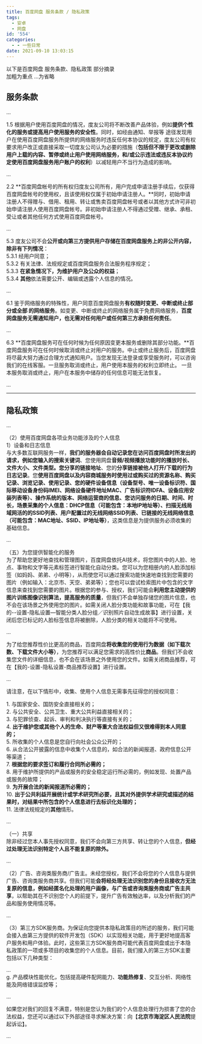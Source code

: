 ```yaml
---
title: 百度网盘 服务条款 / 隐私政策
tags:
  - 安卓
  - 网盘
id: '554'
categories:
  - - 一些日常
date: 2021-09-10 13:03:15
---
```


以下是百度网盘 服务条款、隐私政策 部分摘录  
加粗为重点 ...为省略

## 服务条款

...

1.5 根据用户使用百度网盘的情况，度友公司将不断改善产品体验，例如**提供个性化的服务或提高用户使用服务的安全性**。同时，如经由通知、举报等 途径发现用户在使用百度网盘服务所提供的网络服务时违反任何本协议的规定，度友公司有权要求用户改正或直接采取一切度友公司认为必要的措施（**包括但不限于更改或删除用户上载的内容、暂停或终止用户使用网络服务，和/或公示违法或违反本协议约定使用百度网盘服务用户账户的权利**）以减轻用户不当行为造成的影响。

...

2.2 **百度网盘帐号的所有权归度友公司所有，用户完成申请注册手续后，仅获得百度网盘帐号的使用权，且该使用权仅属于初始申请注册人。**同时，初始申请注册人不得赠与、借用、租用、转让或售卖百度网盘帐号或者以其他方式许可非初始申请注册人使用百度网盘帐号。非初始申请注册人不得通过受赠、继承、承租、受让或者其他任何方式使用百度网盘帐号。

...

5.3 度友公司不会**公开或向第三方提供用户存储在百度网盘服务上的非公开内容，除非有下列情况**：  
5.3.1 经用户同意；  
5.3.2 有关法律、法规规定或百度网盘服务合法服务程序规定；  
5.3.3 **在紧急情况下，为维护用户及公众的权益**；  
5.3.4 **其他**依法需要公开、编辑或透露个人信息的情况。

...

6.1 鉴于网络服务的特殊性，用户同意百度网盘服务**有权随时变更、中断或终止部分或全部 的网络服务**。如变更、中断或终止的网络服务属于免费网络服务，**百度网盘服务无需通知用户，也无需对任何用户或任何第三方承担任何责任**。

...

6.3 **百度网盘服务可在任何时候为任何原因变更本服务或删除其部分功能。**百度网盘服务可在任何时候取消或终止对用户的服务。中止或终止服务后，百度网盘将尽最大努力通过合理方式通知用户。当您发现无法登录或享受服务时，可以咨询我们的在线客服。一旦服务取消或终止，用户使用本服务的权利立即终止。 一旦本服务取消或终止，用户在本服务中储存的任何信息可能无法恢复。

...

* * *

## 隐私政策

...

（2）使用百度网盘各项业务功能涉及的个人信息  
1）设备和日志信息  
与大多数互联网服务一样，**我们的服务器会自动记录您在访问百度网盘时所发出的请求，**例如您输入的**搜索关键词**、您使用网盘**音频/视频播放功能时的播放时长、文件大小、文件类型。**您**分享的链接地址**、您的**分享链接被他人打开/下载的行为日志记录**。您**使用百度网盘以及内容商城服务时使用过或购买过的资源名称、购买记录、浏览记录、使用记录、您的硬件设备信息（设备型号、唯一设备标识符、国际移动设备身份码IMEI、网络设备硬件地址MAC、广告标识符IDFA、设备应用安装列表等）、操作系统的版本、网络运营商的信息、您访问服务的日期、时间、时长，场景采集的个人信息：DHCP信息（可能包含：本地IP地址等）、扫描无线局域网活的的SSID列表、用户配置过的无线网络SSID列表、已链接的无线网络信息（可能包含：MAC地址、SSID、IP地址等）**，这类信息是为提供服务必须收集的基础信息。

...

（五）为您提供智能化的服务  
为了帮助您更好地查找和管理图片，百度网盘依托AI技术，将您图片中的人脸、地点、事物和文字等元素标签进行智能化自动分类。您可以为您相册内的人脸添加标签（如妈妈、弟弟、小明等），从而使您可以通过搜索功能快速地查找到您需要的图片（例如输入：北京市、天空、弟弟等）；您也可以尝试检索图片中包含的文字信息来查找到您需要的图片。根据您的参与、授权，我们可能会**利用您主动提供的图片训练图像识别算法，提高服务的质量**，但我们不会单独存储您的图片信息，也不会在该场景之外使用您的图片。如需关闭人脸分类功能和故事功能，可在【我的--设置-隐私设置—智能分类人脸分组／识别照片自动生成故事】进行设置，关闭后您已标记的人脸标签信息将被删除，人脸分类的相关功能将不可使用。

...

为了给您推荐性价比更高的商品，百度网盘**将收集您的使用行为数据（如下载次数、下载文件大小等）**，为您推荐可以满足您需求的高性价比**商品**。但我们不会收集您文件的详细信息，也不会在该场景之外使用您的文件。如需关闭商品推荐，可在【我的-设置-隐私设置-商品推荐设置】进行设置。

...

请注意，在以下情形中，收集、使用个人信息无需事先征得您的授权同意：

1\. 与国家安全、国防安全直接相关的；  
2\. 与公共安全、公共卫生、重大公共利益直接相关的；  
3\. 与犯罪侦查、起诉、审判和判决执行等直接有关的；  
4\. **出于维护您或其他个人的生命、财产等重大合法权益但又很难得到本人同意的；**  
5\. 所收集的个人信息是您自行向社会公众公开的；  
6\. 从合法公开披露的信息中收集个人信息的，如合法的新闻报道、政府信息公开等渠道；  
7\. **根据您的要求签订和履行合同所必需的；**  
8\. 用于维护所提供的产品或服务的安全稳定运行所必需的，例如发现、处置产品或服务的故障；  
9\. **为开展合法的新闻报道所必需的；**  
10\. **出于公共利益开展统计或学术研究所必要，且其对外提供学术研究或描述的结果时，对结果中所包含的个人信息进行去标识化处理的；**  
11\. 法律法规规定的**其他**情形。

...

（一）共享  
除非经过您本人事先授权同意，我们不会向第三方共享、转让您的个人信息，**但经过处理无法识别特定个人且不能复原的除外。**

...

（2）广告、咨询类服务商/广告主。未经您授权，我们不会将您的个人信息与提供广告、咨询类服务商共享。但我们可能**会将经处理无法识别您的身份且接收方无法复原的信息，例如经匿名化处理的用户画像，与广告或咨询类服务商或广告主共享**，以帮助其在不识别您个人的前提下，提升广告有效触达率，以及分析我们的产品和服务使用情况等。

...

（3）第三方SDK服务商。为保证向您提供本隐私政策目的所述的服务，我们可能会接入由第三方提供的软件开发包（SDK）以实现相关功能，用于更好地提高客户服务和用户体验。此时，这些第三方SDK服务商可能代表百度网盘或出于本隐私政策的一项或多项目的收集您的个人信息。目前，我们接入的第三方SDK主要包括以下几种类型：

...  
g. 产品模块性能优化，包括提高硬件配网能力、**功能热修复**、交互分析、网络性能及网络错误监控等；

...

如果您对我们的回复不满意，特别是您认为我们的个人信息处理行为损害了您的合法权益，您还可以通过以下外部途径寻求解决方案：向【**北京市海淀区人民法院**提起诉讼】。

...
